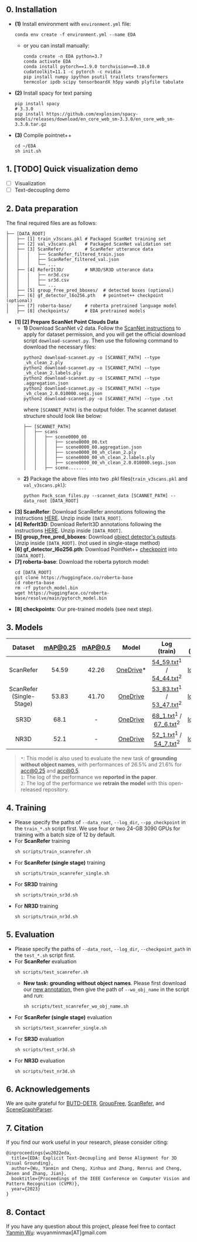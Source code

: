 ## 0. Installation

+ **(1)** Install environment with `environment.yml` file:
  ```
  conda env create -f environment.yml --name EDA
  ```
  + or you can install manually:
    ```
    conda create -n EDA python=3.7
    conda activate EDA
    conda install pytorch==1.9.0 torchvision==0.10.0 cudatoolkit=11.1 -c pytorch -c nvidia
    pip install numpy ipython psutil traitlets transformers termcolor ipdb scipy tensorboardX h5py wandb plyfile tabulate
    ```
+ **(2)** Install spacy for text parsing
  ```
  pip install spacy
  # 3.3.0
  pip install https://github.com/explosion/spacy-models/releases/download/en_core_web_sm-3.3.0/en_core_web_sm-3.3.0.tar.gz
  ```
+ **(3)** Compile pointnet++
  ```
  cd ~/EDA
  sh init.sh
  ```

## 1. [TODO] Quick visualization demo 
+ [ ] Visualization
+ [ ] Text-decoupling demo

## 2. Data preparation

The final required files are as follows:
```
├── [DATA_ROOT]
│	├── [1] train_v3scans.pkl # Packaged ScanNet training set
│	├── [2] val_v3scans.pkl   # Packaged ScanNet validation set
│	├── [3] ScanRefer/        # ScanRefer utterance data
│	│	│	├── ScanRefer_filtered_train.json
│	│	│	├── ScanRefer_filtered_val.json
│	│	│	└── ...
│	├── [4] ReferIt3D/        # NR3D/SR3D utterance data
│	│	│	├── nr3d.csv
│	│	│	├── sr3d.csv
│	│	│	└── ...
│	├── [5] group_free_pred_bboxes/  # detected boxes (optional)
│	├── [6] gf_detector_l6o256.pth   # pointnet++ checkpoint (optional)
│	├── [7] roberta-base/     # roberta pretrained language model
│	├── [8] checkpoints/      # EDA pretrained models
```

+ **[1] [2] Prepare ScanNet Point Clouds Data**
  + **1)** Download ScanNet v2 data. Follow the [ScanNet instructions](https://github.com/ScanNet/ScanNet) to apply for dataset permission, and you will get the official download script `download-scannet.py`. Then use the following command to download the necessary files:
    ```
    python2 download-scannet.py -o [SCANNET_PATH] --type _vh_clean_2.ply
    python2 download-scannet.py -o [SCANNET_PATH] --type _vh_clean_2.labels.ply
    python2 download-scannet.py -o [SCANNET_PATH] --type .aggregation.json
    python2 download-scannet.py -o [SCANNET_PATH] --type _vh_clean_2.0.010000.segs.json
    python2 download-scannet.py -o [SCANNET_PATH] --type .txt
    ```
    where `[SCANNET_PATH]` is the output folder. The scannet dataset structure should look like below:
    ```
    ├── [SCANNET_PATH]
    │   ├── scans
    │   │   ├── scene0000_00
    │   │   │   ├── scene0000_00.txt
    │   │   │   ├── scene0000_00.aggregation.json
    │   │   │   ├── scene0000_00_vh_clean_2.ply
    │   │   │   ├── scene0000_00_vh_clean_2.labels.ply
    │   │   │   ├── scene0000_00_vh_clean_2.0.010000.segs.json
    │   │   ├── scene.......
    ```
  + **2)** Package the above files into two .pkl files(`train_v3scans.pkl` and `val_v3scans.pkl`):
    ```
    python Pack_scan_files.py --scannet_data [SCANNET_PATH] --data_root [DATA_ROOT]
    ```
+ **[3] ScanRefer**: Download ScanRefer annotations following the instructions [HERE](https://github.com/daveredrum/ScanRefer). Unzip inside `[DATA_ROOT]`.
+ **[4] ReferIt3D**: Download ReferIt3D annotations following the instructions [HERE](https://github.com/referit3d/referit3d). Unzip inside `[DATA_ROOT]`.
+ **[5] group_free_pred_bboxes**: Download [object detector's outputs](https://1drv.ms/u/s!AsnjK0KGPk10gYBjpUjJm7TkADS8vg?e=1AXJdR). Unzip inside `[DATA_ROOT]`. (not used in single-stage method)
+ **[6] gf_detector_l6o256.pth**: Download PointNet++ [checkpoint](https://1drv.ms/u/s!AsnjK0KGPk10gYBXZWDnWle7SvCNBg?e=SNyUK8) into `[DATA_ROOT]`.
+ **[7] roberta-base**: Download the roberta pytorch model:
  ```
  cd [DATA_ROOT]
  git clone https://huggingface.co/roberta-base
  cd roberta-base
  rm -rf pytorch_model.bin
  wget https://huggingface.co/roberta-base/resolve/main/pytorch_model.bin
  ```
+ **[8] checkpoints**: Our pre-trained models (see next step).

## 3. Models

|Dataset  | mAP@0.25 | mAP@0.5 | Model | Log (train) | Log (test)
|:---:|:---:|:---:|:---:|:---:|:---:|
|ScanRefer| 54.59 | 42.26 |[OneDrive](https://1drv.ms/u/s!AsnjK0KGPk10gYBa4hc26m5ZFkVPZw?e=zPN55r)*| [54_59.txt](https://1drv.ms/t/s!AsnjK0KGPk10gYBebAdozXnOgmm1YQ?e=H787s9)<sup>1</sup> / [54_44.txt](https://1drv.ms/t/s!AsnjK0KGPk10gYo27zspU40yhrF09A?e=8eRW6V)<sup>2</sup> | [log.txt](https://1drv.ms/t/s!AsnjK0KGPk10gYo-0fAXOoU1_sS6Bw?e=z8ANiN)
|ScanRefer (Single-Stage)| 53.83 | 41.70 |[OneDrive](https://1drv.ms/u/s!AsnjK0KGPk10gYBbGKhHSJXohqyruQ?e=oDFmSq)| [53_83.txt](https://1drv.ms/t/s!AsnjK0KGPk10gYBgx7E7P0NTBwOegQ?e=jdpEdp)<sup>1</sup> / [53_47.txt](https://1drv.ms/t/s!AsnjK0KGPk10gYo4_zeWH0e_Bq2FXA?e=FnLW0Y)<sup>2</sup> | [log.txt](https://1drv.ms/t/s!AsnjK0KGPk10gYo_ImRculQguFikiA?e=iLf0Wz)
|SR3D | 68.1 | - | [OneDrive](https://1drv.ms/u/s!AsnjK0KGPk10gYBcrAVJXd3w9Ckd7w?e=DWpDz8) | [68_1.txt](https://1drv.ms/t/s!AsnjK0KGPk10gYBiOCKlsxFaoQo6yA?e=BXMBgb)<sup>1</sup> / [67_6.txt](https://1drv.ms/t/s!AsnjK0KGPk10gYo8kFoHKhsMIGhWrg?e=LglnIR)<sup>2</sup> | [log.txt](https://1drv.ms/t/s!AsnjK0KGPk10gYpB05GFrJm0HIPcsg?e=SmYefu)
|NR3D | 52.1 | - | [OneDrive](https://1drv.ms/u/s!AsnjK0KGPk10gYBZFKbUir4KH37lhQ?e=FwoGCW) | [52_1.txt](https://1drv.ms/t/s!AsnjK0KGPk10gYBdNqMTotO8ai-npQ?e=lUTgka)<sup>1</sup> / [54_7.txt](https://1drv.ms/t/s!AsnjK0KGPk10gYo6J5tuU7RKTS3d-Q?e=S2GrU7)<sup>2</sup> | [log.txt](https://1drv.ms/t/s!AsnjK0KGPk10gYpASOJhMDS1ixg9QA?e=uaQCA6)

> `*`: This model is also used to evaluate the new task of **grounding without object names**, with performances of 26.5% and 21.6% for acc@0.25 and acc@0.5.    
`1`: The log of the performance we **reported in the paper**.   
`2`: The log of the performance we **retrain the model** with this open-released repository.

## 4. Training

+ Please specify the paths of `--data_root`, `--log_dir`, `--pp_checkpoint` in the `train_*.sh` script first. We use four or two 24-GB 3090 GPUs for training with a batch size of 12 by default.
+ For **ScanRefer** training
  ```
  sh scripts/train_scanrefer.sh
  ```
+ For **ScanRefer (single stage)** training
  ```
  sh scripts/train_scanrefer_single.sh
  ```
+ For **SR3D** training
  ```
  sh scripts/train_sr3d.sh
  ```
+ For **NR3D** training
  ```
  sh scripts/train_nr3d.sh
  ```

## 5. Evaluation

+ Please specify the paths of `--data_root`, `--log_dir`, `--checkpoint_path` in the `test_*.sh` script first.
+ For **ScanRefer** evaluation
  ```
  sh scripts/test_scanrefer.sh
  ```
  + **New task: grounding without object names**. Please first download our [new annotation](https://1drv.ms/u/s!AsnjK0KGPk10gYBmrVFyVts3QBpyww?e=eK2zQw), then give the path of `--wo_obj_name` in the script and run:
    ```
    sh scripts/test_scanrefer_wo_obj_name.sh
    ```
+ For **ScanRefer (single stage)** evaluation
  ```
  sh scripts/test_scanrefer_single.sh
  ```
+ For **SR3D** evaluation
  ```
  sh scripts/test_sr3d.sh
  ```
+ For **NR3D** evaluation
  ```
  sh scripts/test_nr3d.sh
  ```

## 6. Acknowledgements

We are quite grateful for [BUTD-DETR](https://github.com/nickgkan/butd_detr), [GroupFree](https://github.com/zeliu98/Group-Free-3D), [ScanRefer](https://github.com/daveredrum/ScanRefer), and [SceneGraphParser](https://github.com/vacancy/SceneGraphParser).

## 7. Citation

If you find our work useful in your research, please consider citing:
```
@inproceedings{wu2022eda,
  title={EDA: Explicit Text-Decoupling and Dense Alignment for 3D Visual Grounding},
  author={Wu, Yanmin and Cheng, Xinhua and Zhang, Renrui and Cheng, Zesen and Zhang, Jian},
  booktitle={Proceedings of the IEEE Conference on Computer Vision and Pattern Recognition (CVPR)},
  year={2023}
}
```

## 8. Contact

If you have any question about this project, please feel free to contact [Yanmin Wu](https://yanmin-wu.github.io/): wuyanminmax[AT]gmail.com